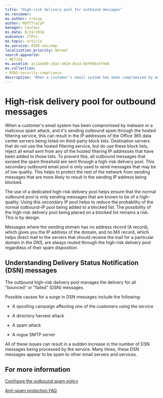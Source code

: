```yaml
---
title: "High-risk delivery pool for outbound messages"
ms.reviewer: 
ms.author: tracyp
author: MSFTTracyP
manager: laurawi
ms.date: 8/24/2016
audience: ITPro
ms.topic: article
ms.service: O365-seccomp
localization_priority: Normal
search.appverid:
- MET150
ms.assetid: ac11edd9-2da3-462d-8ea3-bbf9dbc6f948
ms.collection:
- M365-security-compliance
description: "When a customer's email system has been compromised by malware or a malicious spam attack, and it's sending outbound spam through the hosted filtering service, this can result in the IP addresses of the Office 365 data center servers being listed on third-party block lists."
---
```


# High-risk delivery pool for outbound messages

When a customer's email system has been compromised by malware or a malicious spam attack, and it's sending outbound spam through the hosted filtering service, this can result in the IP addresses of the Office 365 data center servers being listed on third-party block lists. Destination servers that do not use the hosted filtering service, but do use these block lists, reject all email sent from any of the hosted filtering IP addresses that have been added to those lists. To prevent this, all outbound messages that exceed the spam threshold are sent through a high-risk delivery pool. This secondary outbound email pool is only used to send messages that may be of low quality. This helps to protect the rest of the network from sending messages that are more likely to result in the sending IP address being blocked.
  
The use of a dedicated high-risk delivery pool helps ensure that the normal outbound pool is only sending messages that are known to be of a high-quality. Using this secondary IP pool helps to reduce the probability of the normal outbound-IP pool being added to a blocked list. The possibility of the high-risk delivery pool being placed on a blocked list remains a risk. This is by design.
  
Messages where the sending domain has no address record (A record), which gives you the IP address of the domain, and no MX record, which helps direct mail to the servers that should receive the mail for a particular domain in the DNS, are always routed through the high-risk delivery pool regardless of their spam disposition.
  
## Understanding Delivery Status Notification (DSN) messages

The outbound high-risk delivery pool manages the delivery for all "bounced" or "failed" (DSN) messages.
  
Possible causes for a surge in DSN messages include the following:
  
- A spoofing campaign affecting one of the customers using the service
    
- A directory harvest attack
    
- A spam attack
    
- A rogue SMTP server
    
All of these issues can result in a sudden increase in the number of DSN messages being processed by the service. Many times, these DSN messages appear to be spam to other email servers and services.
  
## For more information

[Configure the outbound spam policy](configure-the-outbound-spam-policy.md)
  
[Anti-spam protection FAQ](anti-spam-protection-faq.md)
  


